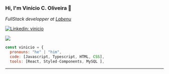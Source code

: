 ### Hi, I'm Vinício C. Oliveira 👋



<p><em>FullStack developper at <a href="http://www.labenu.com.br">Labenu</a></em></p>


[![Linkedin: vinicio](https://img.shields.io/badge/-vinicio-blue?style=flat-square&logo=Linkedin&logoColor=white&link=https://https://www.linkedin.com/in/vinicio-cassimiro/)](https://https://www.linkedin.com/in/vinicio-cassimiro/)
                                                                                                          
<a href="mailto:vinicio.cassimiro@gmail.com"> 
<img src= "https://img.shields.io/badge/Gmail-D14836?style=for-the-badge&logo=gmail&logoColor=white" />
</div>




```javascript
const vinicio = {
  pronouns: "he" | "him",
  code: [Javascript, Typescript, HTML, CSS],
  tools: [React, Styled-Components, MySQL ],


```


---


